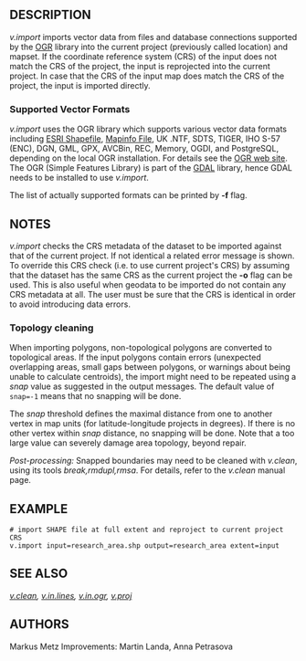 ## DESCRIPTION

*v.import* imports vector data from files and database connections
supported by the [OGR](https://gdal.org/) library into the current
project (previously called location) and mapset. If the coordinate
reference system (CRS) of the input does not match the CRS of the
project, the input is reprojected into the current project. In case that
the CRS of the input map does match the CRS of the project, the input is
imported directly.

### Supported Vector Formats

*v.import* uses the OGR library which supports various vector data
formats including [ESRI
Shapefile](https://gdal.org/en/stable/drivers/vector/shapefile.html),
[Mapinfo File](https://gdal.org/en/stable/drivers/vector/mitab.html), UK
.NTF, SDTS, TIGER, IHO S-57 (ENC), DGN, GML, GPX, AVCBin, REC, Memory,
OGDI, and PostgreSQL, depending on the local OGR installation. For
details see the [OGR web
site](https://gdal.org/en/stable/drivers/vector/). The OGR (Simple
Features Library) is part of the [GDAL](https://gdal.org) library, hence
GDAL needs to be installed to use *v.import*.

The list of actually supported formats can be printed by **-f** flag.

## NOTES

*v.import* checks the CRS metadata of the dataset to be imported against
that of the current project. If not identical a related error message is
shown.
To override this CRS check (i.e. to use current project's CRS) by
assuming that the dataset has the same CRS as the current project the
**-o** flag can be used. This is also useful when geodata to be imported
do not contain any CRS metadata at all. The user must be sure that the
CRS is identical in order to avoid introducing data errors.

### Topology cleaning

When importing polygons, non-topological polygons are converted to
topological areas. If the input polygons contain errors (unexpected
overlapping areas, small gaps between polygons, or warnings about being
unable to calculate centroids), the import might need to be repeated
using a *snap* value as suggested in the output messages. The default
value of `snap=-1` means that no snapping will be done.

The *snap* threshold defines the maximal distance from one to another
vertex in map units (for latitude-longitude projects in degrees). If
there is no other vertex within *snap* distance, no snapping will be
done. Note that a too large value can severely damage area topology,
beyond repair.

*Post-processing:* Snapped boundaries may need to be cleaned with
*v.clean*, using its tools *break,rmdupl,rmsa*. For details, refer to
the *v.clean* manual page.

## EXAMPLE

```shell
# import SHAPE file at full extent and reproject to current project CRS
v.import input=research_area.shp output=research_area extent=input
```

## SEE ALSO

*[v.clean](v.clean.md), [v.in.lines](v.in.lines.md),
[v.in.ogr](v.in.ogr.md), [v.proj](v.proj.md)*

## AUTHORS

Markus Metz
Improvements: Martin Landa, Anna Petrasova
